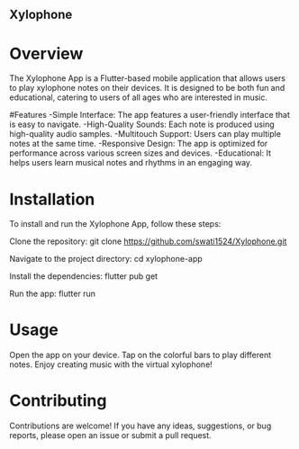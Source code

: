 ## Xylophone

# Overview
The Xylophone App is a Flutter-based mobile application that allows users to play xylophone notes on their devices. It is designed to be both fun and educational, catering to users of all ages who are interested in music.

#Features
-Simple Interface: The app features a user-friendly interface that is easy to navigate.
-High-Quality Sounds: Each note is produced using high-quality audio samples.
-Multitouch Support: Users can play multiple notes at the same time.
-Responsive Design: The app is optimized for performance across various screen sizes and devices.
-Educational: It helps users learn musical notes and rhythms in an engaging way.

# Installation
To install and run the Xylophone App, follow these steps:

Clone the repository:
git clone https://github.com/swati1524/Xylophone.git

Navigate to the project directory:
cd xylophone-app

Install the dependencies:
flutter pub get

Run the app:
flutter run

# Usage
Open the app on your device.
Tap on the colorful bars to play different notes.
Enjoy creating music with the virtual xylophone!

# Contributing
Contributions are welcome! If you have any ideas, suggestions, or bug reports, please open an issue or submit a pull request.

